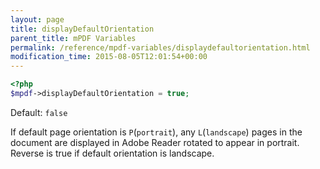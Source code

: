 ```yaml
---
layout: page
title: displayDefaultOrientation
parent_title: mPDF Variables
permalink: /reference/mpdf-variables/displaydefaultorientation.html
modification_time: 2015-08-05T12:01:54+00:00
---
```





```php
<?php
$mpdf->displayDefaultOrientation = true; 

```

Default: `false`

If default page orientation is `P`(`portrait`), any `L`(`landscape`) pages in the document are displayed in Adobe Reader 
rotated to appear in portrait. Reverse is true if default orientation is landscape.



